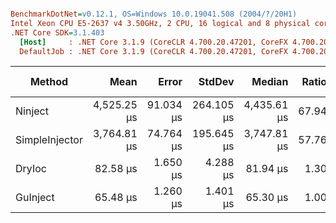 ``` ini

BenchmarkDotNet=v0.12.1, OS=Windows 10.0.19041.508 (2004/?/20H1)
Intel Xeon CPU E5-2637 v4 3.50GHz, 2 CPU, 16 logical and 8 physical cores
.NET Core SDK=3.1.403
  [Host]     : .NET Core 3.1.9 (CoreCLR 4.700.20.47201, CoreFX 4.700.20.47203), X64 RyuJIT
  DefaultJob : .NET Core 3.1.9 (CoreCLR 4.700.20.47201, CoreFX 4.700.20.47203), X64 RyuJIT


```
|         Method |        Mean |     Error |     StdDev |      Median | Ratio | RatioSD |   Gen 0 |  Gen 1 | Gen 2 | Allocated |
|--------------- |------------:|----------:|-----------:|------------:|------:|--------:|--------:|-------:|------:|----------:|
|        Ninject | 4,525.25 μs | 91.034 μs | 264.105 μs | 4,435.61 μs | 67.94 |    2.99 | 23.4375 | 7.8125 |     - | 224.08 KB |
| SimpleInjector | 3,764.81 μs | 74.764 μs | 195.645 μs | 3,747.81 μs | 57.76 |    4.84 | 23.4375 | 7.8125 |     - | 201.15 KB |
|         DryIoc |    82.58 μs |  1.650 μs |   4.288 μs |    81.94 μs |  1.30 |    0.07 |  9.1553 | 0.3662 |     - |  70.31 KB |
|       GuInject |    65.48 μs |  1.260 μs |   1.401 μs |    65.30 μs |  1.00 |    0.00 |       - |      - |     - |  16.49 KB |

